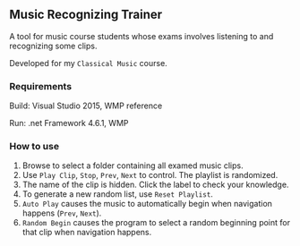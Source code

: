 ## Music Recognizing Trainer

A tool for music course students whose exams involves listening to and recognizing some clips.

Developed for my `Classical Music` course.

### Requirements

Build: Visual Studio 2015, WMP reference

Run: .net Framework 4.6.1, WMP

### How to use

1. Browse to select a folder containing all examed music clips.
1. Use `Play Clip`, `Stop`, `Prev`, `Next` to control. The playlist is randomized.
1. The name of the clip is hidden. Click the label to check your knowledge.
1. To generate a new random list, use `Reset Playlist`.
1. `Auto Play` causes the music to automatically begin when navigation happens (`Prev`, `Next`).
1. `Random Begin` causes the program to select a random beginning point for that clip when navigation happens.
